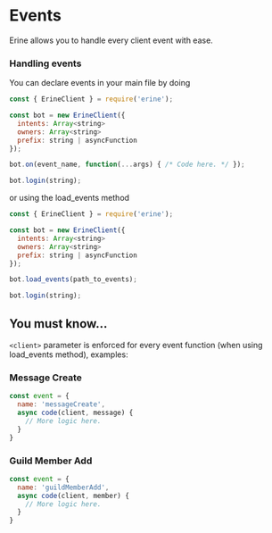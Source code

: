 # Events
Erine allows you to handle every client event with ease.

### Handling events
You can declare events in your main file by doing
```javascript
const { ErineClient } = require('erine');

const bot = new ErineClient({
  intents: Array<string>
  owners: Array<string>
  prefix: string | asyncFunction
});

bot.on(event_name, function(...args) { /* Code here. */ });

bot.login(string);
```
or using the load_events method
```javascript
const { ErineClient } = require('erine');

const bot = new ErineClient({
  intents: Array<string>
  owners: Array<string>
  prefix: string | asyncFunction
});

bot.load_events(path_to_events);

bot.login(string);
```

## You must know...
`<client>` parameter is enforced for every event function (when using load_events method), examples:
### Message Create
```javascript
const event = {
  name: 'messageCreate',
  async code(client, message) {
    // More logic here.
  }
}
```

### Guild Member Add
```javascript
const event = {
  name: 'guildMemberAdd',
  async code(client, member) {
    // More logic here.
  }
}
```